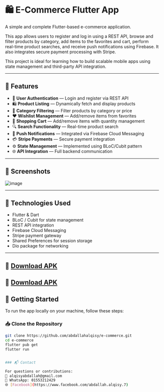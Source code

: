 # 🛍️ E-Commerce Flutter App

A simple and complete Flutter-based e-commerce application.

This app allows users to register and log in using a REST API, browse and filter products by category, add items to the favorites and cart, perform real-time product searches, and receive push notifications using Firebase. It also integrates secure payment processing with Stripe.

This project is ideal for learning how to build scalable mobile apps using state management and third-party API integration.

---

## 📱 Features

- 🔐 **User Authentication** — Login and register via REST API  
- 🛍️ **Product Listing** — Dynamically fetch and display products  
- 🧭 **Category Filtering** — Filter products by category or price  
- ❤️ **Wishlist Management** — Add/remove items from favorites  
- 🛒 **Shopping Cart** — Add/remove items with quantity management  
- 🔍 **Search Functionality** — Real-time product search  
- 🔔 **Push Notifications** — Integrated via Firebase Cloud Messaging  
- 💳 **Stripe Payments** — Secure payment integration  
- ⚙️ **State Management** — Implemented using BLoC/Cubit pattern  
- 🌐 **API Integration** — Full backend communication  

---

## 📸 Screenshots

![image](https://github.com/user-attachments/assets/736f282a-6c2a-4b80-808b-bec84402f1c2)

---

## 🧰 Technologies Used

- Flutter & Dart  
- BLoC / Cubit for state management  
- REST API integration  
- Firebase Cloud Messaging  
- Stripe payment gateway  
- Shared Preferences for session storage  
- Dio package for networking  

---

🔗 [Download APK](https://github.com/abdallahalqisy/e-commerce/releases/tag/v1.0.0)
------

🔗 [Download APK](https://github.com/abdallahalqisy/e-commerce/releases/tag/v1.0.1)
---

## 🚀 Getting Started

To run the app locally on your machine, follow these steps:

### 📥 Clone the Repository

```bash
git clone https://github.com/abdallahalqisy/e-commerce.git
cd e-commerce
flutter pub get
flutter run


### 📬 Contact

For questions or contributions:  
📧 alqisyabdallah@gmail.com  
📱 WhatsApp: 01553212429  
🌐 [Facebook](https://www.facebook.com/abdallah.alqisy.7)
